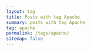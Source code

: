 ```yaml
---
layout: tag
title: Posts with tag Apache
summary: posts with tag Apache
tag: apache
permalink: /tags/apache/
sitemap: false
---
```

